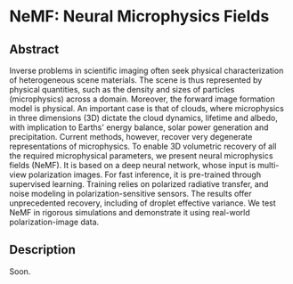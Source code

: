 # NeMF: Neural Microphysics Fields


## Abstract
Inverse problems in scientific imaging often seek physical characterization of heterogeneous scene materials. The scene is thus represented by physical quantities, such as the density and sizes of particles (microphysics) across a domain. Moreover, the forward image formation model is physical. An important case is that of clouds, where microphysics in three dimensions (3D) dictate the cloud dynamics, lifetime and albedo, with implication to Earths' energy balance, solar power generation and precipitation. Current methods, however, recover very degenerate representations of microphysics. To enable 3D volumetric recovery of all the required microphysical parameters, we present neural microphysics fields (NeMF). It is based on a deep neural network, whose input is multi-view polarization images. For fast inference, it is pre-trained  through supervised learning. Training relies on polarized radiative transfer, and noise modeling in polarization-sensitive sensors. The results offer unprecedented recovery, including of droplet effective variance. We test NeMF in rigorous simulations and demonstrate it using real-world polarization-image data.



## Description
Soon.

